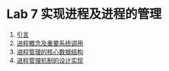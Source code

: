 # Lab 7 实现进程及进程的管理

1. [引言](lab7/intro.md)
2. [进程概念及重要系统调用](lab7/process-concept.md)
3. [进程管理的核心数据结构](lab7/process-data-structure.md)
4. [进程管理机制的设计实现](lab7/process-mechanism.md)